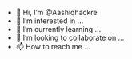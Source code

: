 - 👋 Hi, I’m @Aashiqhackre
- 👀 I’m interested in ...
- 🌱 I’m currently learning ...
- 💞️ I’m looking to collaborate on ...
- 📫 How to reach me ...

<!---
Aashiqhackre/Aashiqhackre is a ✨ special ✨ repository because its `README.md` (this file) appears on your GitHub profile.
You can click the Preview link to take a look at your changes.
--->
